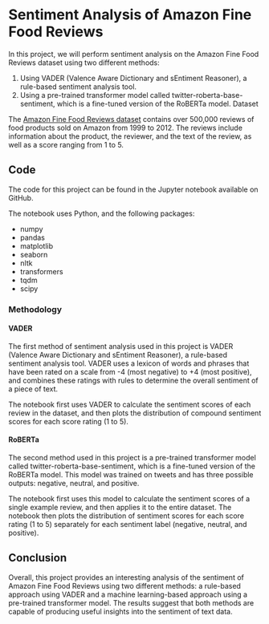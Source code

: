 <h1>Sentiment Analysis of Amazon Fine Food Reviews</h1>
  In this project, we will perform sentiment analysis on the Amazon Fine Food Reviews dataset using two different methods:

<ol>
<li>Using VADER (Valence Aware Dictionary and sEntiment Reasoner), a rule-based sentiment analysis tool.
<li>Using a pre-trained transformer model called twitter-roberta-base-sentiment, which is a fine-tuned version of the RoBERTa model.
Dataset
  </ol>
  
The [Amazon Fine Food Reviews dataset](https://www.kaggle.com/datasets/snap/amazon-fine-food-reviews) contains over 500,000 reviews of food products sold on Amazon from 1999 to 2012. The reviews include information about the product, the reviewer, and the text of the review, as well as a score ranging from 1 to 5.

<h2> Code </h2>
The code for this project can be found in the Jupyter notebook available on GitHub.

The notebook uses Python, and the following packages:
* numpy
* pandas
* matplotlib
* seaborn
* nltk
* transformers
* tqdm
* scipy


### Methodology

####  VADER
  The first method of sentiment analysis used in this project is VADER (Valence Aware Dictionary and sEntiment Reasoner), a rule-based sentiment analysis tool. VADER uses a lexicon of words and phrases that have been rated on a scale from -4 (most negative) to +4 (most positive), and combines these ratings with rules to determine the overall sentiment of a piece of text.

The notebook first uses VADER to calculate the sentiment scores of each review in the dataset, and then plots the distribution of compound sentiment scores for each score rating (1 to 5).

####  RoBERTa

<p>The second method used in this project is a pre-trained transformer model called twitter-roberta-base-sentiment, which is a fine-tuned version of the RoBERTa model. This model was trained on tweets and has three possible outputs: negative, neutral, and positive.</p>

<p>The notebook first uses this model to calculate the sentiment scores of a single example review, and then applies it to the entire dataset. The notebook then plots the distribution of sentiment scores for each score rating (1 to 5) separately for each sentiment label (negative, neutral, and positive).</p>


<h2> Conclusion </h2>
Overall, this project provides an interesting analysis of the sentiment of Amazon Fine Food Reviews using two different methods: a rule-based approach using VADER and a machine learning-based approach using a pre-trained transformer model. The results suggest that both methods are capable of producing useful insights into the sentiment of text data.
